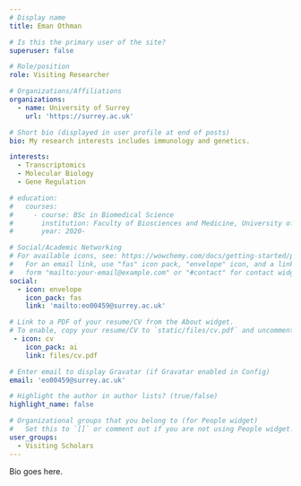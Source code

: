 ```yaml
---
# Display name
title: Eman Othman

# Is this the primary user of the site?
superuser: false

# Role/position
role: Visiting Researcher

# Organizations/Affiliations
organizations:
  - name: University of Surrey
    url: 'https://surrey.ac.uk'

# Short bio (displayed in user profile at end of posts)
bio: My research interests includes immunology and genetics.

interests:
  - Transcriptomics
  - Molecular Biology
  - Gene Regulation

# education:
#   courses:
#     - course: BSc in Biomedical Science
#       institution: Faculty of Biosciences and Medicine, University of Surrey
#       year: 2020-

# Social/Academic Networking
# For available icons, see: https://wowchemy.com/docs/getting-started/page-builder/#icons
#   For an email link, use "fas" icon pack, "envelope" icon, and a link in the
#   form "mailto:your-email@example.com" or "#contact" for contact widget.
social:
  - icon: envelope
    icon_pack: fas
    link: 'mailto:eo00459@surrey.ac.uk'

# Link to a PDF of your resume/CV from the About widget.
# To enable, copy your resume/CV to `static/files/cv.pdf` and uncomment the lines below.
 - icon: cv
    icon_pack: ai
    link: files/cv.pdf

# Enter email to display Gravatar (if Gravatar enabled in Config)
email: 'eo00459@surrey.ac.uk'

# Highlight the author in author lists? (true/false)
highlight_name: false

# Organizational groups that you belong to (for People widget)
#   Set this to `[]` or comment out if you are not using People widget.
user_groups:
  - Visiting Scholars
---
```


Bio goes here.
